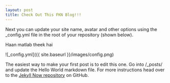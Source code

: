 ```yaml
---
layout: post
title: Check Out This FKN Blog!!!
---
```


Next you can update your site name, avatar and other options using the _config.yml file in the root of your repository (shown below).

Haan matlab theek hai

![_config.yml]({{ site.baseurl }}/images/config.png)

The easiest way to make your first post is to edit this one. Go into /_posts/ and update the Hello World markdown file. For more instructions head over to the [Jekyll Now repository](https://github.com/barryclark/jekyll-now) on GitHub.
